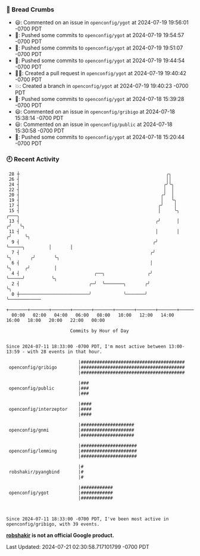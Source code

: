 ### 🍞 Bread Crumbs

 * 😃: Commented on an issue in `openconfig/ygot` at 2024-07-19 19:56:01 -0700 PDT
 * 🚢: Pushed some commits to `openconfig/ygot` at 2024-07-19 19:54:57 -0700 PDT
 * 🚢: Pushed some commits to `openconfig/ygot` at 2024-07-19 19:51:07 -0700 PDT
 * 🚢: Pushed some commits to `openconfig/ygot` at 2024-07-19 19:44:54 -0700 PDT
 * ✍🏼: Created a pull request in `openconfig/ygot` at 2024-07-19 19:40:42 -0700 PDT
 * 💥: Created a branch in `openconfig/ygot` at 2024-07-19 19:40:23 -0700 PDT
 * 🚢: Pushed some commits to `openconfig/ygot` at 2024-07-18 15:39:28 -0700 PDT
 * 😃: Commented on an issue in `openconfig/gribigo` at 2024-07-18 15:38:14 -0700 PDT
 * 😃: Commented on an issue in `openconfig/public` at 2024-07-18 15:30:58 -0700 PDT
 * 🚢: Pushed some commits to `openconfig/ygot` at 2024-07-18 15:20:44 -0700 PDT

### 🕘 Recent Activity
```
 28 ┼                                                       ╭╮
 26 ┤                                                       ││
 24 ┤                                                      ╭╯╰╮
 22 ┤                                                      │  │
 20 ┤                                                     ╭╯  │
 19 ┤                                                     │   ╰╮
 17 ┤                                                    ╭╯    │
 15 ┤                                                    │     ╰╮                 ╭───╮
 13 ┤                                                   ╭╯      │                ╭╯   ╰╮
 11 ┤                                                   │       │               ╭╯     ╰╮
  9 ┤                                                  ╭╯       ╰─────╮         │       │
  7 ┤                                                 ╭╯              ╰╮       ╭╯       ╰╮
  6 ┤                                                 │                ╰╮     ╭╯         │
  4 ┤                            ╭──╮                ╭╯                 ╰─────╯          ╰╮
  2 ┤                          ╭─╯  ╰───────╮       ╭╯                                    ╰╮
  0 ┼──────────────────────────╯            ╰───────╯                                      ╰────────────
    +───────+───────+───────+───────+───────+───────+───────+───────+───────+───────+───────+───────+────
  00:00   02:00   04:00   06:00   08:00   10:00   12:00   14:00   16:00   18:00   20:00   22:00   00:00   

						Commits by Hour of Day


Since 2024-07-11 18:33:00 -0700 PDT, I'm most active between 13:00-13:59 - with 28 events in that hour.

```



```
                           |#######################################
 openconfig/gribigo        |#######################################
                           |#######################################

                           |###
 openconfig/public         |###
                           |###

                           |####
 openconfig/interzeptor    |####
                           |####

                           |####################
 openconfig/gnmi           |####################
                           |####################

                           |#####################
 openconfig/lemming        |#####################
                           |#####################

                           |#
 robshakir/pyangbind       |#
                           |#

                           |############
 openconfig/ygot           |############
                           |############



Since 2024-07-11 18:33:00 -0700 PDT, I've been most active in openconfig/gribigo, with 39 events.

```
**[robshakir](mailto:robjs@google.com) is not an official Google product.**  


Last Updated: 2024-07-21 02:30:58.717101799 -0700 PDT
